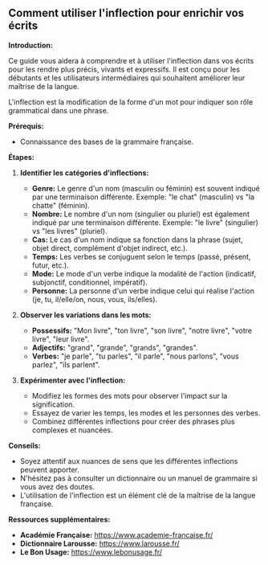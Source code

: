 ## Comment utiliser l'inflection pour enrichir vos écrits

**Introduction:**

Ce guide vous aidera à comprendre et à utiliser l'inflection dans vos écrits pour les rendre plus précis, vivants et expressifs. Il est conçu pour les débutants et les utilisateurs intermédiaires qui souhaitent améliorer leur maîtrise de la langue.

L'inflection est la modification de la forme d'un mot pour indiquer son rôle grammatical dans une phrase. 

**Prérequis:**

* Connaissance des bases de la grammaire française.

**Étapes:**

1. **Identifier les catégories d'inflections:**
   * **Genre:** Le genre d'un nom (masculin ou féminin) est souvent indiqué par une terminaison différente. Exemple: "le chat" (masculin) vs "la chatte" (féminin).
   * **Nombre:** Le nombre d'un nom (singulier ou pluriel) est également indiqué par une terminaison différente. Exemple: "le livre" (singulier) vs "les livres" (pluriel).
   * **Cas:** Le cas d'un nom indique sa fonction dans la phrase (sujet, objet direct, complément d'objet indirect, etc.). 
   * **Temps:** Les verbes se conjuguent selon le temps (passé, présent, futur, etc.). 
   * **Mode:** Le mode d'un verbe indique la modalité de l'action (indicatif, subjonctif, conditionnel, impératif).
   * **Personne:**  La personne d'un verbe indique celui qui réalise l'action (je, tu, il/elle/on, nous, vous, ils/elles).

2. **Observer les variations dans les mots:**
   * **Possessifs:** "Mon livre", "ton livre", "son livre", "notre livre", "votre livre", "leur livre".
   * **Adjectifs:** "grand", "grande", "grands", "grandes".
   * **Verbes:** "je parle", "tu parles", "il parle", "nous parlons", "vous parlez", "ils parlent".

3. **Expérimenter avec l'inflection:**
   * Modifiez les formes des mots pour observer l'impact sur la signification.
   * Essayez de varier les temps, les modes et les personnes des verbes.
   * Combinez différentes inflections pour créer des phrases plus complexes et nuancées.

**Conseils:**

*  Soyez attentif aux nuances de sens que les différentes inflections peuvent apporter.
*  N'hésitez pas à consulter un dictionnaire ou un manuel de grammaire si vous avez des doutes.
*  L'utilisation de l'inflection est un élément clé de la maîtrise de la langue française.


**Ressources supplémentaires:**

* **Académie Française:** https://www.academie-francaise.fr/
* **Dictionnaire Larousse:** https://www.larousse.fr/
* **Le Bon Usage:** https://www.lebonusage.fr/



